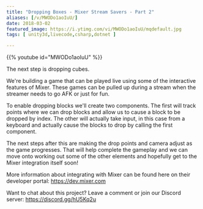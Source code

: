 ```yaml
---
title: "Dropping Boxes - Mixer Stream Savers - Part 2"
aliases: [/v/MWODo1aoIuU/]
date: 2018-03-02
featured_image: https://i.ytimg.com/vi/MWODo1aoIuU/mqdefault.jpg
tags: [ unity3d,livecode,csharp,dotnet ]

---
```


{{% youtube id="MWODo1aoIuU" %}}

The next step is dropping cubes.

We're building a game that can be played live using some of the interactive features of Mixer. These games can be pulled up during a stream when the streamer needs to go AFK or just for fun.

To enable dropping blocks we'll create two components. The first will track points where we can drop blocks and allow us to cause a block to be dropped by index. The other will actually take input, in this case from a keyboard and actually cause the blocks to drop by calling the first component.

The next steps after this are making the drop points and camera adjust as the game progresses. That will help complete the gameplay and we can move onto working out some of the other elements and hopefully get to the Mixer integration itself soon!

More information about integrating with Mixer can be found here on their developer portal: https://dev.mixer.com

Want to chat about this project? Leave a comment or join our Discord server: https://discord.gg/hU5Kq2u